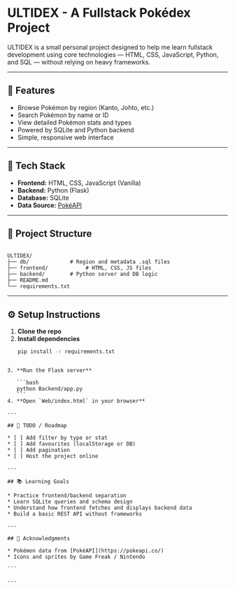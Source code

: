# ULTIDEX - A Fullstack Pokédex Project

ULTIDEX is a small personal project designed to help me learn fullstack development using core technologies — HTML, CSS, JavaScript, Python, and SQL — without relying on heavy frameworks.

---

## 🚀 Features

- Browse Pokémon by region (Kanto, Johto, etc.)
- Search Pokémon by name or ID
- View detailed Pokémon stats and types
- Powered by SQLite and Python backend
- Simple, responsive web interface

---

## 🧰 Tech Stack

- **Frontend:** HTML, CSS, JavaScript (Vanilla)
- **Backend:** Python (Flask)
- **Database:** SQLite
- **Data Source:** [PokéAPI](https://pokeapi.co/)

---

## 📁 Project Structure

```

ULTIDEX/
├── db/             # Region and metadata .sql files
├── frontend/            # HTML, CSS, JS files
├── backend/        # Python server and DB logic
├── README.md
└── requirements.txt

````

---

## ⚙️ Setup Instructions

1. **Clone the repo**
2. **Install dependencies**
   ```bash
   pip install -r requirements.txt
````

3. **Run the Flask server**

   ```bash
   python Backend/app.py
   ```
4. **Open `Web/index.html` in your browser**

---

## 🧪 TODO / Roadmap

* [ ] Add filter by type or stat
* [ ] Add favourites (localStorage or DB)
* [ ] Add pagination
* [ ] Host the project online

---

## 📚 Learning Goals

* Practice frontend/backend separation
* Learn SQLite queries and schema design
* Understand how frontend fetches and displays backend data
* Build a basic REST API without frameworks

---

## 🔗 Acknowledgments

* Pokémon data from [PokéAPI](https://pokeapi.co/)
* Icons and sprites by Game Freak / Nintendo

```

---
